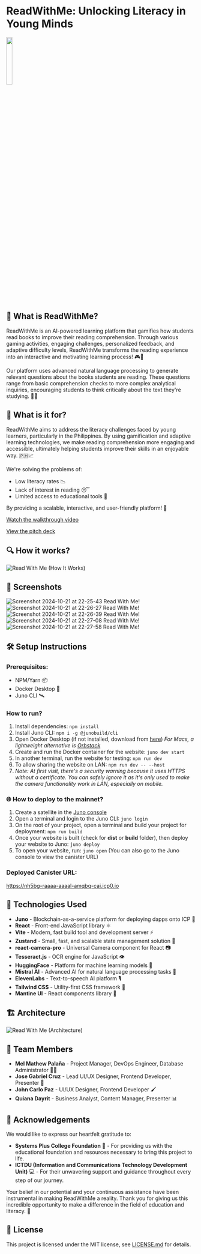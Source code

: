 # ReadWithMe: Unlocking Literacy in Young Minds

<img src="https://github.com/user-attachments/assets/1868eeb2-f8bc-4abb-8139-90eef999812d" width="18%"/><br>

## 🌟 What is ReadWithMe?

ReadWithMe is an AI-powered learning platform that gamifies how students read books to improve their reading comprehension. Through various gaming activities, engaging challenges, personalized feedback, and adaptive difficulty levels, ReadWithMe transforms the reading experience into an interactive and motivating learning process! 🎮📖

Our platform uses advanced natural language processing to generate relevant questions about the books students are reading. These questions range from basic comprehension checks to more complex analytical inquiries, encouraging students to think critically about the text they're studying. 🤔💡

## 🎯 What is it for?

ReadWithMe aims to address the literacy challenges faced by young learners, particularly in the Philippines. By using gamification and adaptive learning technologies, we make reading comprehension more engaging and accessible, ultimately helping students improve their skills in an enjoyable way. 🇵🇭📈

We're solving the problems of:
- Low literacy rates 📉
- Lack of interest in reading 😴
- Limited access to educational tools 🚫

By providing a scalable, interactive, and user-friendly platform! 🚀

[Watch the walkthrough video](https://www.canva.com/design/DAGUNyPswUE/3n81otyzT5drF1EoKFgJ5g/edit?utm_content=DAGUNyPswUE&utm_campaign=designshare&utm_medium=link2&utm_source=sharebutton)

[View the pitch deck](https://www.canva.com/design/DAGUNsupxBE/MjcNH3CdKZ-pkQ9mShH9RA/edit?utm_content=DAGUNsupxBE&utm_campaign=designshare&utm_medium=link2&utm_source=sharebutton)

## 🔍 How it works?

![Read With Me (How It Works)](https://github.com/user-attachments/assets/2ee383bd-59b8-432d-ab62-6b4b6615215f)

## 📸 Screenshots

![Screenshot 2024-10-21 at 22-25-43 Read With Me!](https://github.com/user-attachments/assets/656edc34-643a-42b3-9069-d4955281d1bc)
![Screenshot 2024-10-21 at 22-26-27 Read With Me!](https://github.com/user-attachments/assets/878a21ea-3319-46d4-8169-8a3d8b225b52)
![Screenshot 2024-10-21 at 22-26-39 Read With Me!](https://github.com/user-attachments/assets/f302a1ea-e8b5-4842-9778-ecb8c18b0da1)
![Screenshot 2024-10-21 at 22-27-08 Read With Me!](https://github.com/user-attachments/assets/9eab6550-fe46-4b1f-aa59-66018eacd138)
![Screenshot 2024-10-21 at 22-27-58 Read With Me!](https://github.com/user-attachments/assets/1dc116e1-cd7d-427e-95f8-37f0a71834e5)


## 🛠️ Setup Instructions

### Prerequisites:
- NPM/Yarn 📦
- Docker Desktop 🐳
- Juno CLI 🛰️

### How to run?

1. Install dependencies: `npm install`
2. Install Juno CLI: `npm i -g @junobuild/cli`
3. Open Docker Desktop (if not installed, download from [here](https://www.docker.com/products/docker-desktop/)) 
   *For Macs, a lightweight alternative is [Orbstack](https://orbstack.dev/)*
4. Create and run the Docker container for the website: `juno dev start`
5. In another terminal, run the website for testing: `npm run dev`
6. To allow sharing the website on LAN: `npm run dev -- --host`
7. *Note: At first visit, there's a security warning because it uses HTTPS without a certificate. You can safely ignore it as it's only used to make the camera functionality work in LAN, especially on mobile.*

### 🌐 How to deploy to the mainnet?

1. Create a satellite in the [Juno console](https://console.juno.build/)
2. Open a terminal and login to the Juno CLI: `juno login`
3. On the root of your project, open a terminal and build your project for deployment: `npm run build`
4. Once your website is built (check for **dist** or **build** folder), then deploy your website to Juno: `juno deploy`
5. To open your website, run: `juno open` (You can also go to the Juno console to view the canister URL)

### Deployed Canister URL:

https://nh5bg-raaaa-aaaal-amqbq-cai.icp0.io

## 🚀 Technologies Used

- **Juno** - Blockchain-as-a-service platform for deploying dapps onto ICP 🧊
- **React** - Front-end JavaScript library ⚛️
- **Vite** - Modern, fast build tool and development server ⚡
- **Zustand** - Small, fast, and scalable state management solution 🐻
- **react-camera-pro** - Universal Camera component for React 📷
- **Tesseract.js** - OCR engine for JavaScript 👁️
- **HuggingFace** - Platform for machine learning models 🤗
- **Mistral AI** - Advanced AI for natural language processing tasks 🧠
- **ElevenLabs** - Text-to-speech AI platform 🎙️
- **Tailwind CSS** - Utility-first CSS framework 🌈
- **Mantine UI** - React components library 🧱

## 🏗️ Architecture

![Read With Me (Architecture)](https://github.com/user-attachments/assets/b2cc01a6-0750-469b-8b59-b8fec6eefc93)

## 👥 Team Members

- **Mel Mathew Palaña** - Project Manager, DevOps Engineer, Database Administrator 👨‍💻
- **Jose Gabriel Cruz** - Lead UI/UX Designer, Frontend Developer, Presenter 🎨
- **John Carlo Paz** - UI/UX Designer, Frontend Developer 🖌️
- **Quiana Dayrit** - Business Analyst, Content Manager, Presenter 📊

## 🙏 Acknowledgements

We would like to express our heartfelt gratitude to:

- **Systems Plus College Foundation** 🏫 - For providing us with the educational foundation and resources necessary to bring this project to life.
- **ICTDU (Information and Communications Technology Development Unit)** 💻 - For their unwavering support and guidance throughout every step of our journey.

Your belief in our potential and your continuous assistance have been instrumental in making ReadWithMe a reality. Thank you for giving us this incredible opportunity to make a difference in the field of education and literacy. 🌟

## 📜 License

This project is licensed under the MIT license, see [LICENSE.md](https://github.com/ictdu-dragons-t1/read-with-me/blob/main/LICENSE) for details.
